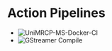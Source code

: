 # Action Pipelines

- ![UniMRCP-MS-Docker-CI](https://github.com/yulin-li/ActionPipelines/workflows/UniMRCP-MS-Docker-CI/badge.svg?branch=master)
- ![GStreamer Compile](https://github.com/yulin-li/ActionPipelines/workflows/GStreamer%20Compile/badge.svg?branch=master)
